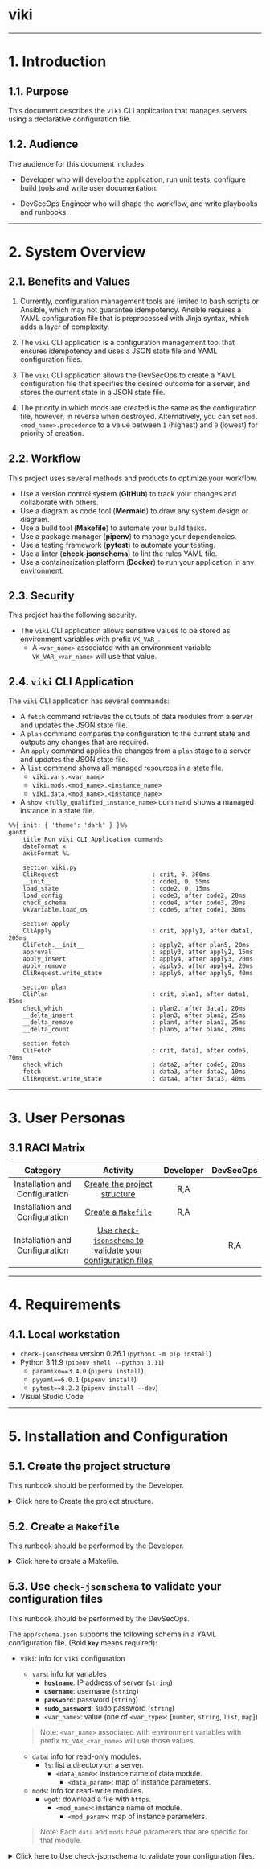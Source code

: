 # viki

---
# 1. Introduction
## 1.1. Purpose

This document describes the `viki` CLI application that manages servers using a declarative configuration file.

## 1.2. Audience

The audience for this document includes:

* Developer who will develop the application, run unit tests, configure build tools and write user documentation.

* DevSecOps Engineer who will shape the workflow, and write playbooks and runbooks.

---
# 2. System Overview
## 2.1. Benefits and Values

1. Currently, configuration management tools are limited to bash scripts or Ansible, which may not guarantee idempotency. Ansible requires a YAML configuration file that is preprocessed with Jinja syntax, which adds a layer of complexity.

2. The `viki` CLI application is a configuration management tool that ensures idempotency and uses a JSON state file and YAML configuration files.

3. The `viki` CLI application allows the DevSecOps to create a YAML configuration file that specifies the desired outcome for a server, and stores the current state in a JSON state file.

4. The priority in which mods are created is the same as the configuration file, however, in reverse when destroyed. Alternatively, you can set `mod.<mod_name>.precedence` to a value between `1` (highest) and `9` (lowest) for priority of creation.

## 2.2. Workflow

This project uses several methods and products to optimize your workflow.

* Use a version control system (**GitHub**) to track your changes and collaborate with others.
* Use a diagram as code tool (**Mermaid**) to draw any system design or diagram.
* Use a build tool (**Makefile**) to automate your build tasks.
* Use a package manager (**pipenv**) to manage your dependencies.
* Use a testing framework (**pytest**) to automate your testing.
* Use a linter (**check-jsonschema**) to lint the rules YAML file.
* Use a containerization platform (**Docker**) to run your application in any environment.

## 2.3. Security

This project has the following security.

* The `viki` CLI application allows sensitive values to be stored as environment variables with prefix `VK_VAR_`.
  * A `<var_name>` associated with an environment variable `VK_VAR_<var_name>` will use that value.


## 2.4. `viki` CLI Application

The `viki` CLI application has several commands:
  * A `fetch` command retrieves the outputs of data modules from a server and updates the JSON state file.
  * A `plan` command compares the configuration to the current state and outputs any changes that are required.
  * An `apply` command applies the changes from a `plan` stage to a server and updates the JSON state file.
  * A `list` command shows all managed resources in a state file.
    * `viki.vars.<var_name>`
    * `viki.mods.<mod_name>.<instance_name>`
    * `viki.data.<mod_name>.<instance_name>`
  * A `show <fully_qualified_instance_name>` command shows a managed instance in a state file.

```mermaid
%%{ init: { 'theme': 'dark' } }%%
gantt
    title Run viki CLI Application commands
    dateFormat x
    axisFormat %L

    section viki.py
    CliRequest                          : crit, 0, 360ms
    __init__                            : code1, 0, 55ms
    load_state                          : code2, 0, 15ms
    load_config                         : code3, after code2, 20ms
    check_schema                        : code4, after code3, 20ms
    VkVariable.load_os                  : code5, after code1, 30ms

    section apply
    CliApply                            : crit, apply1, after data1, 205ms
    CliFetch.__init__                   : apply2, after plan5, 20ms
    approval                            : apply3, after apply2, 15ms
    apply_insert                        : apply4, after apply3, 20ms
    apply_remove                        : apply5, after apply4, 20ms
    CliRequest.write_state              : apply6, after apply5, 40ms

    section plan
    CliPlan                             : crit, plan1, after data1, 85ms
    check_which                         : plan2, after data1, 20ms
    __delta_insert                      : plan3, after plan2, 25ms
    __delta_remove                      : plan4, after plan3, 25ms
    __delta_count                       : plan5, after plan4, 20ms

    section fetch
    CliFetch                            : crit, data1, after code5, 70ms
    check_which                         : data2, after code5, 20ms
    fetch                               : data3, after data2, 10ms
    CliRequest.write_state              : data4, after data3, 40ms
```

---
# 3. User Personas
## 3.1 RACI Matrix

|            Category            |                              Activity                              | Developer | DevSecOps |
|:------------------------------:|:------------------------------------------------------------------:|:---------:|:---------:|
| Installation and Configuration |                [Create the project structure][i01]                 |    R,A    |           |
| Installation and Configuration |                     [Create a `Makefile`][i02]                     |    R,A    |           |
| Installation and Configuration | [Use `check-jsonschema` to validate your configuration files][i03] |           |    R,A    |

[i01]: #51-create-the-project-structure
[i02]: #52-create-a-makefile
[i03]: #53-use-check-jsonschema-to-validate-your-configuration-files

---
# 4. Requirements
## 4.1. Local workstation

- `check-jsonschema` version 0.26.1 (`python3 -m pip install`)
- Python 3.11.9 (`pipenv shell --python 3.11`)
  - `paramiko==3.4.0` (`pipenv install`)
  - `pyyaml==6.0.1` (`pipenv install`)
  - `pytest==8.2.2` (`pipenv install --dev`)
- Visual Studio Code

---
# 5. Installation and Configuration
## 5.1. Create the project structure

This runbook should be performed by the Developer.

<details><summary>Click here to Create the project structure.</strong></summary>

1. Create a new directory structure for your project with the following subdirectories and files.

```sh
viki/
|- .gitignore
|- README.md
+- app/
   |- .env
   |- viki.py
   |- Makefile
   |- Pipfile
   +- tests/
      |- conftest.py
   +- common/
      |- __init__.py
```

</details>

## 5.2. Create a `Makefile`

This runbook should be performed by the Developer.

<details><summary>Click here to create a Makefile.</strong></summary>

1. Create a new file `app/Makefile`.

```Makefile
.PHONY: default install_new apply fetch plan shell_clean test test_verbose

default: test

install_new:
	pipenv install paramiko==3.4.0 pyyaml==6.0.1
	pipenv install --dev pytest==8.2.2

apply:
	python viki.py -p $(DIR) apply

fetch:
	python viki.py -p $(DIR) fetch

plan:
	python viki.py -p $(DIR) plan

shell_clean:
	pipenv --rm

test:
	PYTHONPATH=.:../ pytest

test_verbose:
	PYTHONPATH=.:../ pytest -v -s
```

</details>

## 5.3. Use `check-jsonschema` to validate your configuration files

This runbook should be performed by the DevSecOps.

The `app/schema.json` supports the following schema in a YAML configuration file. (Bold **`key`** means required):
* `viki`: info for `viki` configuration
  * `vars`: info for variables
    * **`hostname`**: IP address of server (`string`)
    * **`username`**: username (`string`)
    * **`password`**: password (`string`)
    * **`sudo_password`**: sudo password (`string`)
    * `<var_name>`: value (one of `<var_type>`: [`number`, `string`, `list`, `map`])

  > Note: `<var_name>` associated with environment variables with prefix `VK_VAR_<var_name>` will use those values.

  * `data`: info for read-only modules.
    * `ls`: list a directory on a server.
      * `<data_name>`: instance name of data module.
        * `<data_param>`: map of instance parameters.
  * `mods`: info for read-write modules.
    * `wget`: download a file with `https`.
      * `<mod_name>`: instance name of module.
        * `<mod_param>`: map of instance parameters.

  > Note: Each `data` and `mods` have parameters that are specific for that module.

<details><summary>Click here to Use check-jsonschema to validate your configuration files.</strong></summary>

1. Create a new file `app/schema.json`.

```json
{
  "$schema": "https://json-schema.org/draft/2020-12/schema",
  "type": "object",
  "additionalProperties": false,
  "properties": {
    "viki": {
      "type": "object"
    }
  }
}
```

2. Create a `config.vk.yaml` file:

```yml
viki:
  vars:
    hostname: "VK_VAR_hostname"
    username: "VK_VAR_username"
    password: "VK_VAR_password"
    sudo_password: "VK_VAR_sudopassword"
  data:
    ls:
      template-iso:
        path: "/var/lib/vz/template/iso"
  mods:
      ubuntu-20.04.6:
        path: "/var/lib/vz/template/iso"
        url: "https://releases.ubuntu.com/20.04.6/ubuntu-20.04.6-live-server-amd64.iso"
        output: "ubuntu-20.04.6-live-server-amd64.iso"
```

3. Open a shell terminal > run the following command to lint your `config.yk.yaml` file.

```sh
check-jsonschema --schemafile schema.json config.yk.yaml
```

4. You can lint all files in a folder as follows:

```sh
check-jsonschema --schemafile schema.json *.yk.yaml
```

5. If there are no validation errors, you should see the following output:

```sh
ok -- validation done
```

</details>
